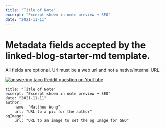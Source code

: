 ```yaml
---
title: "Title of Note"
excerpt: "Excerpt shown in note preview + SEO"
date: "2021-11-11"
---
```


# Metadata fields accepted by the linked-blog-starter-md template. 

All fields are optional. Url must be a web url and not a native/internal URL. 

[![answering taco Reddit question on YouTube](http://img.youtube.com/vi/3SospCUZpl8/0.jpg)](https://www.youtube.com/embed/3SospCUZpl8)

````
title: "Title of Note"
excerpt: "Excerpt shown in note preview + SEO"
date: "2021-11-11"
author:
	name: "Matthew Wong"
	url: "URL to a pic for the author"
ogImage:
	url: "URL to an image to set the og Image for SEO"
````

